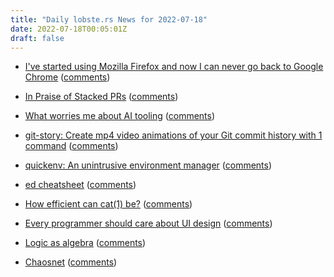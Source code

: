 ```yaml
---
title: "Daily lobste.rs News for 2022-07-18"
date: 2022-07-18T00:05:01Z
draft: false
---
```






- [I've started using Mozilla Firefox and now I can never go back to Google Chrome](https://www.techradar.com/in/features/ive-started-using-mozilla-firefox-and-now-i-can-never-go-back-to-google-chrome)
  ([comments](https://lobste.rs/s/ue2ayh/i_ve_started_using_mozilla_firefox_now_i))



- [In Praise of Stacked PRs](https://benjamincongdon.me/blog/2022/07/17/In-Praise-of-Stacked-PRs/)
  ([comments](https://lobste.rs/s/4zjln3/praise_stacked_prs))



- [What worries me about AI tooling](https://www.akselmo.dev/2022/07/17/What-worries-me-about-AI-tools.html)
  ([comments](https://lobste.rs/s/a69qnv/what_worries_me_about_ai_tooling))



- [git-story: Create mp4 video animations of your Git commit history with 1 command](https://initialcommit.com/blog/git-story)
  ([comments](https://lobste.rs/s/mumtz4/git_story_create_mp4_video_animations))



- [quickenv: An unintrusive environment manager](https://github.com/untitaker/quickenv)
  ([comments](https://lobste.rs/s/uhg5cf/quickenv_unintrusive_environment))



- [ed cheatsheet](https://raymii.org/s/tutorials/ed_cheatsheet.html)
  ([comments](https://lobste.rs/s/l98ius/ed_cheatsheet))



- [How efficient can cat(1) be?](https://ariadne.space/2022/07/17/how-efficient-can-cat1-be/)
  ([comments](https://lobste.rs/s/jcl6hr/how_efficient_can_cat_1_be))



- [Every programmer should care about UI design](https://silverhammermba.github.io/blog/2022/07/10/ui)
  ([comments](https://lobste.rs/s/eyudnh/every_programmer_should_care_about_ui))



- [Logic as algebra](https://spencermortensen.com/articles/boolean-algebra/)
  ([comments](https://lobste.rs/s/abfbpw/logic_as_algebra))



- [Chaosnet](https://chaosnet.net/start)
  ([comments](https://lobste.rs/s/3pn8wx/chaosnet))


